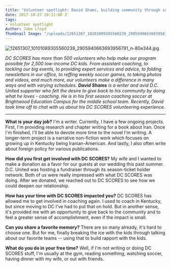 ```yaml
---
title: 'Volunteer spotlight: David Shams, building community through soccer'
date: 2017-10-27 20:11:00 Z
tags:
- volunteer spotlight
Author: Jake Lloyd
Thumbnail Image: "/uploads/12651307_10101089305560239_2905940663693956791_n-80e344.jpg"
---
```


![12651307_10101089305560239_2905940663693956791_n-80e344.jpg](/uploads/12651307_10101089305560239_2905940663693956791_n-80e344.jpg)

*DC SCORES has more than 500 volunteers who help make our program possible for 2,500 low-income DC kids. From assistant coaching, to tackling our big events, to providing expert services and advice, to folding newsletters in our office, to reffing weekly soccer games, to taking photos and videos, and much more, our volunteers make a difference in many ways and with varying schedules. **David Shams** is a writer and avid D.C. United supporter who felt the desire to give back to his community by doing what he loves - coaching. He is in his first season coaching soccer at Brightwood Education Campus for the middle school team. Recently, David took time off to chat with us about his DC SCORES volunteering experience.*


-------------------------

**What is your day job?**
I'm a writer. Currently, I have a few ongoing projects. First, I'm providing research and chapter writing for a book about Iran. Once I'm finished, I'll be able to devote more time to the novel I'm writing. A longer-term project is a narrative non-fiction work which focuses on growing up in Kentucky being Iranian-American. And lastly, I also often write about foreign policy for various publications.

**How did you first get involved with DC SCORES?**
My wife and I wanted to make a donation as a favor for our guests at our wedding this past summer. D.C. United was hosting a fundraiser through its season-ticket holder network. Both of us were really impressed with what DC SCORES was doing. After we donated, we reached out to DC SCORES to see how we could deepen our relationship.

**How has your time with DC SCORES impacted you?**
DC SCORES has allowed me to get involved in coaching again. I used to coach in Kentucky, but since moving to DC I've had to put that on hold. But in another sense, it's provided me with an opportunity to give back to the community and to feel a greater sense of accomplishment, even if the impact is small.

**Can you share a favorite memory?**
There are so many already, it's hard to choose one. But for me, finally breaking the ice with the kids through talking about our favorite teams -- using that to build rapport with the kids.

**What do you do in your free time?**
Well, if I'm not writing or doing DC SCORES stuff, I'm usually at the gym, reading something, watching soccer, having dinner with my wife, or out with friends.
